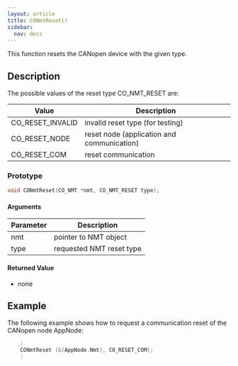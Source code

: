 ```yaml
---
layout: article
title: CONmtReset()
sidebar:
  nav: docs
---
```


This function resets the CANopen device with the given type.

<!--more-->

## Description

The possible values of the reset type CO_NMT_RESET are:

| Value | Description |
| --- | --- |
| CO_RESET_INVALID | invalid reset type (for testing) |
| CO_RESET_NODE | reset node (application and communication) |
| CO_RESET_COM | reset communication |

### Prototype

```c
void CONmtReset(CO_NMT *nmt, CO_NMT_RESET type);
```

#### Arguments

| Parameter | Description |
| --- | --- |
| nmt | pointer to NMT object |
| type | requested NMT reset type |

#### Returned Value

- none

## Example

The following example shows how to request a communication reset of the CANopen node AppNode:

```c
    :
    CONmtReset (&(AppNode.Nmt), CO_RESET_COM);
    :
```
